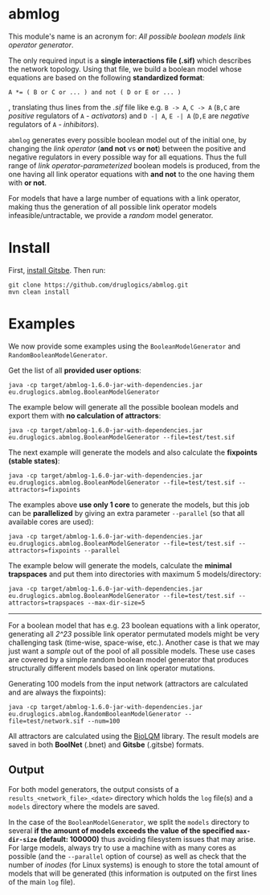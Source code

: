 # abmlog

This module's name is an acronym for: *All possible boolean models link operator generator*.

The only required input is a **single interactions file (.sif)** which describes the network topology.
Using that file, we build a boolean model whose equations are based on the following **standardized format**:

`A *= ( B or C or ... ) and not ( D or E or ... )`

, translating thus lines from the *.sif* file like e.g. `B -> A`, `C -> A` (`B,C` are *positive* regulators of `A` - *activators*) and `D -| A`, `E -| A` (`D,E` are *negative* regulators of `A` - *inhibitors*).

`abmlog` generates every possible boolean model out of the initial one, by changing the *link operator* (**and not** vs **or not**) between the positive and negative regulators in every possible way for all equations.
Thus the full range of *link operator-parameterized* boolean models is produced, from the one having all link operator equations with **and not** to the one having them with **or not**.

For models that have a large number of equations with a link operator, making thus the generation of all possible link operator models infeasible/untractable, we provide a *random* model generator.

# Install

First, [install Gitsbe](https://druglogics.github.io/druglogics-doc/gitsbe-install.html). 
Then run:

```
git clone https://github.com/druglogics/abmlog.git
mvn clean install
```

# Examples

We now provide some examples using the `BooleanModelGenerator` and `RandomBooleanModelGenerator`.

Get the list of all **provided user options**:
```
java -cp target/abmlog-1.6.0-jar-with-dependencies.jar eu.druglogics.abmlog.BooleanModelGenerator
```

The example below will generate all the possible boolean models and export them with **no calculation of attractors**:
```
java -cp target/abmlog-1.6.0-jar-with-dependencies.jar eu.druglogics.abmlog.BooleanModelGenerator --file=test/test.sif
```

The next example will generate the models and also calculate the **fixpoints (stable states)**:
```
java -cp target/abmlog-1.6.0-jar-with-dependencies.jar eu.druglogics.abmlog.BooleanModelGenerator --file=test/test.sif --attractors=fixpoints
```

The examples above **use only 1 core** to generate the models, but this job can be **parallelized** by giving an extra parameter `--parallel` (so that all available cores are used):
```
java -cp target/abmlog-1.6.0-jar-with-dependencies.jar eu.druglogics.abmlog.BooleanModelGenerator --file=test/test.sif --attractors=fixpoints --parallel
```

The example below will generate the models, calculate the **minimal trapspaces** and put them into directories with maximum 5 models/directory:
```
java -cp target/abmlog-1.6.0-jar-with-dependencies.jar eu.druglogics.abmlog.BooleanModelGenerator --file=test/test.sif --attractors=trapspaces --max-dir-size=5
```

---

For a boolean model that has e.g. 23 boolean equations with a link operator, generating all *2^23* possible link operator permutated models might be very challenging task (time-wise, space-wise, etc.).
Another case is that we may just want a *sample* out of the pool of all possible models.
These use cases are covered by a simple random boolean model generator that produces structurally different models based on link operator mutations.

Generating 100 models from the input network (attractors are calculated and are always the fixpoints):

```
java -cp target/abmlog-1.6.0-jar-with-dependencies.jar eu.druglogics.abmlog.RandomBooleanModelGenerator --file=test/network.sif --num=100
```

All attractors are calculated using the [BioLQM](https://github.com/colomoto/bioLQM) library.
The result models are saved in both **BoolNet** (.bnet) and **Gitsbe** (.gitsbe) formats.

## Output 

For both model generators, the output consists of a `results_<network_file>_<date>` directory which holds the `log` file(s) and a `models` directory where the models are saved.

In the case of the `BooleanModelGenerator`, we split the `models` directory to several **if the amount of models exceeds the value of the specified `max-dir-size` (default: 100000)** thus avoiding filesystem issues that may arise.
For large models, always try to use a machine with as many cores as possible (and the `--parallel` option of course) as well as check that the number of *inodes* (for Linux systems) is enough to store the total amount of models that will be generated (this information is outputed on the first lines of the main `log` file).

